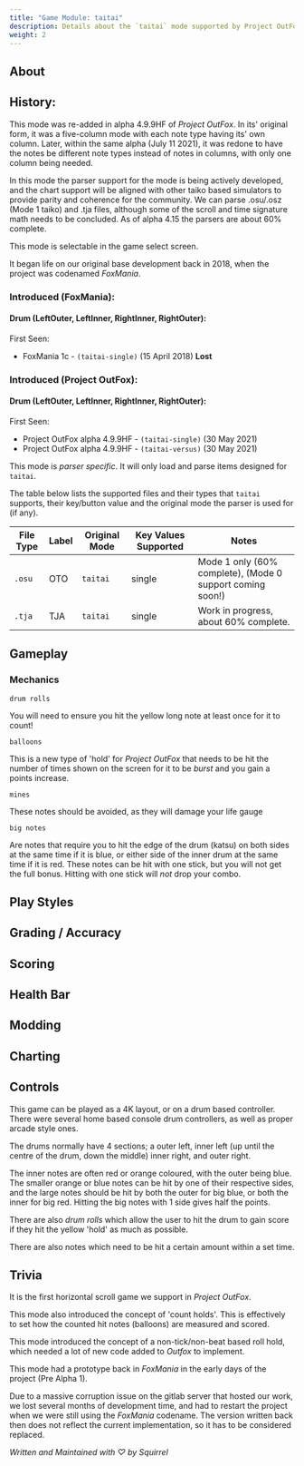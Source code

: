 ```yaml
---
title: "Game Module: taitai"
description: Details about the `taitai` mode supported by Project OutFox.
weight: 2
---
```


<!--
insert picture of gameplay 
-->

## About

## History:

This mode was re-added in alpha 4.9.9HF of _Project OutFox_. In its' original form, it was a five-column mode with each note type having its' own column. Later, within the same alpha (July 11 2021), it was redone to have the notes be different note types instead of notes in columns, with only one column being needed.

In this mode the parser support for the mode is being actively developed, and the chart support will be aligned with other taiko based simulators to provide parity and coherence for the community. We can parse .osu/.osz (Mode 1 taiko) and .tja files, although some of the scroll and time signature math needs to be concluded. As of alpha 4.15 the parsers are about 60% complete.

This mode is selectable in the game select screen.

It began life on our original base development back in 2018, when the project was codenamed _FoxMania_. 

### Introduced (FoxMania):
#### Drum (LeftOuter, LeftInner, RightInner, RightOuter):

First Seen:
* FoxMania 1c - ``(taitai-single)`` (15 April 2018)
**Lost**

### Introduced (Project OutFox):
#### Drum (LeftOuter, LeftInner, RightInner, RightOuter):

First Seen:
 * Project OutFox alpha 4.9.9HF - ``(taitai-single)`` (30 May 2021)
 * Project OutFox alpha 4.9.9HF - ``(taitai-versus)`` (30 May 2021)

This mode is _parser specific_. It will only load and parse items designed for `taitai`. 

The table below lists the supported files and their types that ``taitai`` supports, their key/button value and the original mode the parser is used for (if any).

File Type|Label|Original Mode|Key Values Supported|Notes 
------------|-------------|-------------|-------------|-------------|
 ``.osu`` | OTO | ``taitai`` | single | Mode 1 only (60% complete), (Mode 0 support coming soon!)
 ``.tja`` | TJA | ``taitai`` | single | Work in progress, about 60% complete.

## Gameplay

### Mechanics

``drum rolls`` 

You will need to ensure you hit the yellow long note at least once for it to count!

``balloons`` 

This is a new type of 'hold' for _Project OutFox_ that needs to be hit the number of times shown on the screen for it to be _burst_ and you gain a points increase.

``mines`` 

These notes should be avoided, as they will damage your life gauge

``big notes`` 

Are notes that require you to hit the edge of the drum (katsu) on both sides at the same time if it is blue, or either side of the inner drum at the same time if it is red. These notes can be hit with one stick, but you will not get the full bonus. Hitting with one stick will _not_ drop your combo.


## Play Styles

## Grading / Accuracy

## Scoring

## Health Bar

## Modding

## Charting

## Controls

This game can be played as a 4K layout, or on a drum based controller. There were several home based console drum controllers, as well as proper arcade style ones. 

The drums normally have 4 sections; a outer left, inner left (up until the centre of the drum, down the middle) inner right, and outer right.

The inner notes are often red or orange coloured, with the outer being blue. The smaller orange or blue notes can be hit by one of their respective sides, and the large notes should be hit by both the outer for big blue, or both the inner for big red. Hitting the big notes with 1 side gives half the points.

There are also _drum rolls_ which allow the user to hit the drum to gain score if they hit the yellow 'hold' as much as possible.

There are also notes which need to be hit a certain amount within a set time.

## Trivia

It is the first horizontal scroll game we support in _Project OutFox_.

This mode also introduced the concept of 'count holds'. This is effectively to set how the counted hit notes (balloons) are measured and scored.

This mode introduced the concept of a non-tick/non-beat based roll hold, which needed a lot of new code added to _Outfox_ to implement.

This mode had a prototype back in _FoxMania_ in the early days of the project (Pre Alpha 1).

Due to a massive corruption issue on the gitlab server that hosted our work, we lost several months of development time, and had to restart the project when we were still using the _FoxMania_ codename. The version written back then does not reflect the current implementation, so it has to be considered replaced.

_Written and Maintained with ♡ by Squirrel_